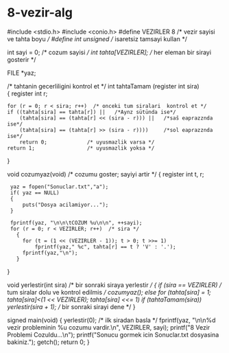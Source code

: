 # 8-vezir-alg

#include <stdio.h>
#include <conio.h>
#define VEZIRLER 8         /* vezir sayisi ve tahta boyu */
#define int unsigned       /* isaretsiz tamsayi kullan */

int sayi = 0;              /* cozum sayisi */
int tahta[VEZIRLER];       /* her eleman bir sirayi gosterir */

FILE *yaz;

/* tahtanin gecerliligini kontrol et */
int tahtaTamam (register int sira)             
{
	register int r;

	for (r = 0; r < sira; r++)  /* onceki tum siralari  kontrol et */
	if ((tahta[sira] == tahta[r]) ||   /*Aynz sütünda ise*/
		(tahta[sira] == (tahta[r] << (sira - r))) ||   /*saš eaprazznda ise*/
		(tahta[sira] == (tahta[r] >> (sira - r))))     /*sol eaprazznda ise*/
		return 0;             /* uyusmazlik varsa */
	return 1;                 /* uyusmazlik yoksa */
}

 void cozumyaz(void)        /* cozumu goster; sayiyi artir  */
 {
	 register int t, r;
	 
	 yaz = fopen("Sonuclar.txt","a");
	 if( yaz == NULL)
	 {
	 	 puts("Dosya acilamiyor...");
	 }

	 fprintf(yaz, "\n\n\tCOZUM %u\n\n", ++sayi);
	 for (r = 0; r < VEZIRLER; r++)  /* sira */	
	   {
		 for (t = (1 << (VEZIRLER - 1)); t > 0; t >>= 1)
			 fprintf(yaz," %c", tahta[r] == t ? 'V' : '.');
		 fprintf(yaz,"\n");
	   }
 }

 void yerlestir(int sira)   /* bir sonraki siraya yerlestir  */
 {
	 if (sira == VEZIRLER)     /* tum siralar dolu ve kontrol  edilmis */
		 cozumyaz();
	 else
	 for (tahta[sira] = 1; tahta[sira]<(1 << VEZIRLER); tahta[sira] <<= 1)
	 if (tahtaTamam(sira))
		    yerlestir(sira + 1);  /* bir sonraki sirayi dene */
 }

 signed main(void)
 {
	 yerlestir(0);     /* ilk siradan basla */
	 fprintf(yaz, "\n\n%d vezir probleminin %u cozumu vardir.\n", VEZIRLER, sayi);
	 printf("8 Vezir Problemi Cozuldu...\n");
	 printf("Sonucu gormek icin Sonuclar.txt dosyasina bakiniz.");
	 getch();
	 return 0;
 }
